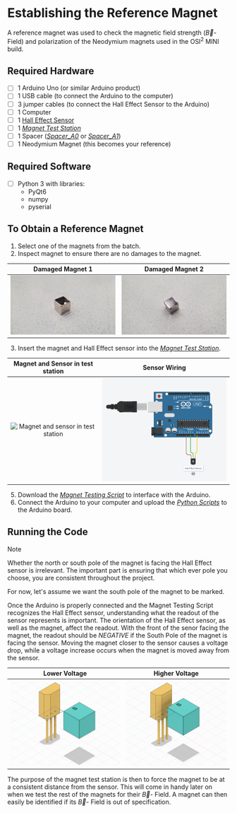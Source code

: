 # Establishing the Reference Magnet

A reference magnet was used to check the magnetic field strength ($\vec{B}$- Field) and polarization of the Neodymium magnets used in the OSI<sup>2</sup> MINI build.

## Required Hardware
- [ ] 1 Arduino Uno (or similar Arduino product)
- [ ] 1 USB cable (to connect the Arduino to the computer)
- [ ] 3 jumper cables (to connect the Hall Effect Sensor to the Arduino)
- [ ] 1 Computer
- [ ] 1 [Hall Effect Sensor](../A1302K-67Y_hall_sensor.pdf)
- [ ] 1 [*Magnet Test Station*](../../Build/Magnets)
- [ ] 1 Spacer ([*Spacer_A0*](../../Build/Tools/Spacer_A0-Spacer.step) or [*Spacer_A1*](../../Build/Tools/Spacer_A1-Spacer.step))
- [ ] 1 Neodymium Magnet (this becomes your reference)

## Required Software
- [ ] Python 3 with libraries:
  + PyQt6
  + numpy
  + pyserial

## To Obtain a Reference Magnet
  1. Select one of the magnets from the batch.
  2. Inspect magnet to ensure there are no damages to the magnet.

  | Damaged Magnet 1 | Damaged Magnet 2 |
  | :---: | :---: |
  <img src="../Images/BadMag1.jpg" alt="Damaged Magnet Example 1" width="300" /> | <img src="../Images/BadMag2.jpg" alt="Damaged Magnet Example 1" width="300" />

  3. Insert the magnet and Hall Effect sensor into the [*Magnet Test Station*](../../Build/Magnets).

  | Magnet and Sensor in test station | Sensor Wiring |
  | :---: | :--: |
  |<img src="../Images/ReferenceMag_setup2.jpg" alt="Magnet and sensor in test station" width="523" />|<img src="../Images/halleffectsensor.png" alt="Sensor Wiring" width="350" />|
  
  5. Download the [*Magnet Testing Script*](../../Software) to interface with the Arduino.
  6. Connect the Arduino to your computer and upload the [*Python Scripts*](../../Software) to the Arduino board.

## Running the Code
> [!NOTE]
> Whether the north or south pole of the magnet is facing the Hall Effect sensor is irrelevant. The important part is ensuring that which ever pole you choose, you are consistent throughout the project.

For now, let's assume we want the south pole of the magnet to be marked.

Once the Arduino is properly connected and the Magnet Testing Script recognizes the Hall Effect sensor, understanding what the readout of the sensor represents is important. The orientation of the Hall Effect sensor, as well as the magnet, affect the readout. With the front of the senor facing the magnet, the readout should be *NEGATIVE* if the South Pole of the magnet is facing the sensor. Moving the magnet closer to the sensor causes a voltage drop, while a voltage increase occurs when the magnet is moved away from the sensor. 

| Lower Voltage | Higher Voltage |
| :---: | :--: |
|<img src="../Images/hall1.png" alt="lower voltage" width="327" />| <img src="../Images/hall2.png" alt="higher voltage" width="300" />

The purpose of the magnet test station is then to force the magnet to be at a consistent distance from the sensor. This will come in handy later on when we test the rest of the magnets for their $\vec{B}$- Field. A magnet can then easily be identified if its $\vec{B}$- Field is out of specification.

